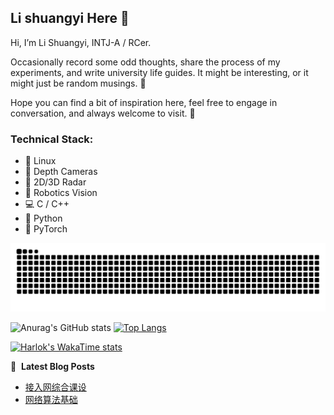 ## Li shuangyi Here 👋

Hi, I’m Li Shuangyi, INTJ-A / RCer. 

Occasionally record some odd thoughts, share the process of my experiments, and write university life guides. It might be interesting, or it might just be random musings. 💬

Hope you can find a bit of inspiration here, feel free to engage in conversation, and always welcome to visit. 🌿

### Technical Stack:
- 🐧 Linux
- 📸 Depth Cameras 
- 📡 2D/3D Radar 
- 🤖 Robotics Vision 
- 💻 C / C++ 
- 🐍 Python 
- 🧠 PyTorch

<picture>
  <source media="(prefers-color-scheme: dark)" srcset="https://raw.githubusercontent.com/Li-shuangyi/Li-shuangyi/output/github-contribution-grid-snake-dark.svg">
  <source media="(prefers-color-scheme: light)" srcset="https://raw.githubusercontent.com/Li-shuangyi/Li-shuangyi/output/github-contribution-grid-snake.svg">
  <img alt="github contribution grid snake animation" src="https://raw.githubusercontent.com/Li-shuangyi/Li-shuangyi/output/github-contribution-grid-snake.svg">
</picture>

![Anurag's GitHub stats](https://github-readme-stats.vercel.app/api?username=Li-shuangyi&show_icons=true&theme=midnight-purple)
[![Top Langs](https://github-readme-stats.vercel.app/api/top-langs/?username=Li-shuangyi&layout=donut-vertical&theme=midnight-purple)](https://github.com/anuraghazra/github-readme-stats)

[![Harlok's WakaTime stats](https://github-readme-stats.vercel.app/api/wakatime?username=Li-shuangyi&layout=donut-vertical&theme=midnight-purple)](https://github.com/anuraghazra/github-readme-stats)

📕 &nbsp;**Latest Blog Posts**
<!-- BLOG-POST-LIST:START -->
- [接入网综合课设](http://example.com/2025/03/10/%E6%8E%A5%E5%85%A5%E7%BD%91%E8%AF%BE%E8%AE%BE/)
- [网络算法基础](http://example.com/2025/02/27/%E7%BD%91%E7%BB%9C%E7%AE%97%E6%B3%95%E5%9F%BA%E7%A1%80/)
<!-- BLOG-POST-LIST:END -->
